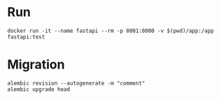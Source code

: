 # Run
```
docker run -it --name fastapi --rm -p 8001:8000 -v $(pwd)/app:/app fastapi:test
```


# Migration
```
alembic revision --autogenerate -m "comment"
alembic upgrade head
```
